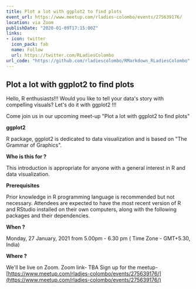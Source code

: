 ```yaml
---
title: Plot a lot with ggplot2 to find plots 
event_url: https://www.meetup.com/rladies-colombo/events/275639176/
location: via Zoom
publishDate: "2020-01-09T17:15:00Z"
links:
- icon: twitter
  icon_pack: fab
  name: Follow
  url: https://twitter.com/RLadiesColombo
url_code: "https://github.com/rladiescolombo/RMarkdown_RLadiesColombo"
---
```


## Plot a lot with ggplot2 to find plots 

Hello, R enthusiasts!!!
Would you like to tell your data's story with compelling visuals?
Let's do it with ggplot2 !!!

Come join us in our upcoming meet-up "Plot a lot with ggplot2 to find plots"

**ggplot2**

R package, ggplot2 is dedicated to data visualization and is based on "The Grammar of Graphics".

**Who is this for ?**

This introduction is appropriate for anyone with a general interest in R and data visualization.

**Prerequisites**

Prior knowledge in R programming language is recommended but not necessary.
Attendees are expected to have the most recent version of R and RStudio installed on their own computers, along with the following packages and their dependencies.

**When ?**

Monday, 27 January, 2021 from 5.00pm - 6.30 pm ( Time Zone - GMT+5.30, India)

**Where ?**

We'll be live on Zoom.
Zoom link- TBA
Sign up for the meetup- [https://www.meetup.com/rladies-colombo/events/275639176/](https://www.meetup.com/rladies-colombo/events/275639176/)

